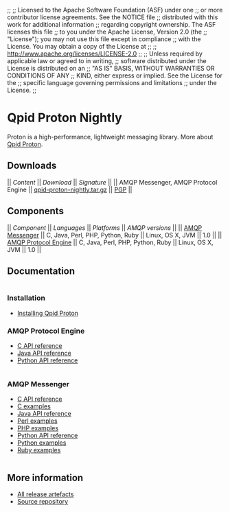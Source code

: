 ;;
;; Licensed to the Apache Software Foundation (ASF) under one
;; or more contributor license agreements.  See the NOTICE file
;; distributed with this work for additional information
;; regarding copyright ownership.  The ASF licenses this file
;; to you under the Apache License, Version 2.0 (the
;; "License"); you may not use this file except in compliance
;; with the License.  You may obtain a copy of the License at
;; 
;;   http://www.apache.org/licenses/LICENSE-2.0
;; 
;; Unless required by applicable law or agreed to in writing,
;; software distributed under the License is distributed on an
;; "AS IS" BASIS, WITHOUT WARRANTIES OR CONDITIONS OF ANY
;; KIND, either express or implied.  See the License for the
;; specific language governing permissions and limitations
;; under the License.
;;

# Qpid Proton Nightly

Proton is a high-performance, lightweight messaging library. More
about [Qpid
Proton](file:///home/jross/transom/output/proton/index.html).

## Downloads

  || *Content* || *Download* || *Signature* ||
  || AMQP Messenger, AMQP Protocol Engine || [qpid-proton-nightly.tar.gz](http://www.apache.org/dist/qpid/proton/nightly/qpid-proton-nightly.tar.gz) || [PGP](http://www.apache.org/dist/qpid/proton/nightly/qpid-proton-nightly.tar.gz.asc) ||

## Components

  || *Component* || *Languages* || *Platforms* || *AMQP versions* ||
  || [AMQP Messenger](@site-url@/components/messenger/index.html) || C, Java, Perl, PHP, Python, Ruby || Linux, OS X, JVM || 1.0 ||
  || [AMQP Protocol Engine](@site-url@/components/protocol-engine/index.html) || C, Java, Perl, PHP, Python, Ruby || Linux, OS X, JVM || 1.0 ||

## Documentation

<div class="two-column" markdown="1">
<div class="column" markdown="1">

### Installation

 - [Installing Qpid Proton](http://svn.apache.org/repos/asf/qpid/proton/trunk/README)

### AMQP Protocol Engine

 - [C API reference](protocol-engine/c/api/index.html)
 - [Java API reference](protocol-engine/java/api/index.html)
 - [Python API reference](protocol-engine/python/api/index.html)

</div>
<div class="column" markdown="1">

### AMQP Messenger

 - [C API reference](protocol-engine/c/api/messenger_8h.html)
 - [C examples](messenger/c/examples/index.html)
 - [Java API reference](protocol-engine/java/api/org/apache/qpid/proton/messenger/Messenger.html)
 - [Perl examples](messenger/perl/examples/index.html)
 - [PHP examples](messenger/php/examples/index.html)
 - [Python API reference](protocol-engine/python/api/proton.Messenger-class.html)
 - [Python examples](messenger/python/examples/index.html)
 - [Ruby examples](messenger/ruby/examples/index.html)

</div>
</div>

## More information

 - [All release artefacts](http://www.apache.org/dist/qpid/proton/nightly)
 - [Source repository](http://svn.apache.org/repos/asf/qpid/proton/trunk)
